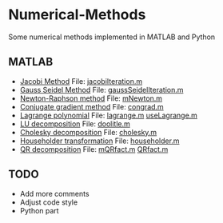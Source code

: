 # Numerical-Methods

Some numerical methods implemented in MATLAB and Python

## MATLAB

- [Jacobi Method](https://en.wikipedia.org/wiki/Jacobi_method) File: [jacobiIteration.m](./MATLAB/jacobiIteration.m)
- [Gauss Seidel Method](https://en.wikipedia.org/wiki/Gauss%E2%80%93Seidel_method) File: [gaussSeidelIteration.m](./MATLAB/gaussSeidelIteration.m)
- [Newton-Raphson method](https://en.wikipedia.org/wiki/Newton%27s_method) File: [mNewton.m](./MATLAB/mNewton.m)
- [Conjugate gradient method](https://en.wikipedia.org/wiki/Conjugate_gradient_method) File: [congrad.m](./MATLAB/congrad.m)
- [Lagrange polynomial](https://en.wikipedia.org/wiki/Lagrange_polynomial) File: [lagrange.m](./MATLAB/lagrange.m) [useLagrange.m](./MATLAB/useLagrange.m)
- [LU decomposition](https://en.wikipedia.org/wiki/LU_decomposition#Doolittle_algorithm) File: [doolitle.m](./MATLAB/doolitle.m)
- [Cholesky decomposition](https://en.wikipedia.org/wiki/Cholesky_decomposition) File: [cholesky.m](./MATLAB/cholesky.m)
- [Householder transformation](https://en.wikipedia.org/wiki/Householder_transformation) File: [householder.m](./MATLAB/householder.m)
- [QR decomposition](https://en.wikipedia.org/wiki/QR_decomposition) File: [mQRfact.m](./MATLAB/mQRfact.m) [QRfact.m](./MATLAB/QRfact.m)

## TODO

- Add more comments
- Adjust code style
- Python part
